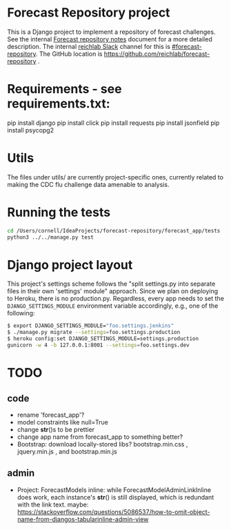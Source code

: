 # Forecast Repository project
This is a Django project to implement a repository of forecast challenges. See the internal
[Forecast repository notes](https://docs.google.com/document/d/1cKQY0tgSR8QkxvJUEuMR1xBCvzNYBnMhkNYgK3hCOsk) document
for a more detailed description. The internal [reichlab Slack](https://reichlab.slack.com) channel for this is 
[#forecast-repository](https://reichlab.slack.com/messages/C57HNDFN0/). The GitHub location is
https://github.com/reichlab/forecast-repository .


# Requirements - see requirements.txt:
pip install django
pip install click
pip install requests
pip install jsonfield
pip install psycopg2


# Utils
The files under utils/ are currently project-specific ones, currently related to making the CDC flu challenge data
amenable to analysis.


# Running the tests
```bash
cd /Users/cornell/IdeaProjects/forecast-repository/forecast_app/tests
python3 ../../manage.py test
```

# Django project layout

This project's settings scheme follows the "split settings.py into separate files in their own 'settings' module"
approach. Since we plan on deploying to Heroku, there is no production.py. Regardless, every app needs to set
the `DJANGO_SETTINGS_MODULE` environment variable accordingly, e.g., one of the following:
```bash
$ export DJANGO_SETTINGS_MODULE="foo.settings.jenkins"
$ ./manage.py migrate --settings=foo.settings.production
$ heroku config:set DJANGO_SETTINGS_MODULE=settings.production
gunicorn -w 4 -b 127.0.0.1:8001 --settings=foo.settings.dev
```


# TODO

## code
- rename 'forecast_app'?
- model constraints like null=True
- change __str__()s to be prettier
- change app name from forecast_app to something better?
- Bootstrap: download locally-stored libs? bootstrap.min.css , jquery.min.js , and bootstrap.min.js


## admin
- Project: ForecastModels inline: while ForecastModelAdminLinkInline does work, each instance's __str__() is still
  displayed, which is redundant with the link text. maybe: https://stackoverflow.com/questions/5086537/how-to-omit-object-name-from-djangos-tabularinline-admin-view

